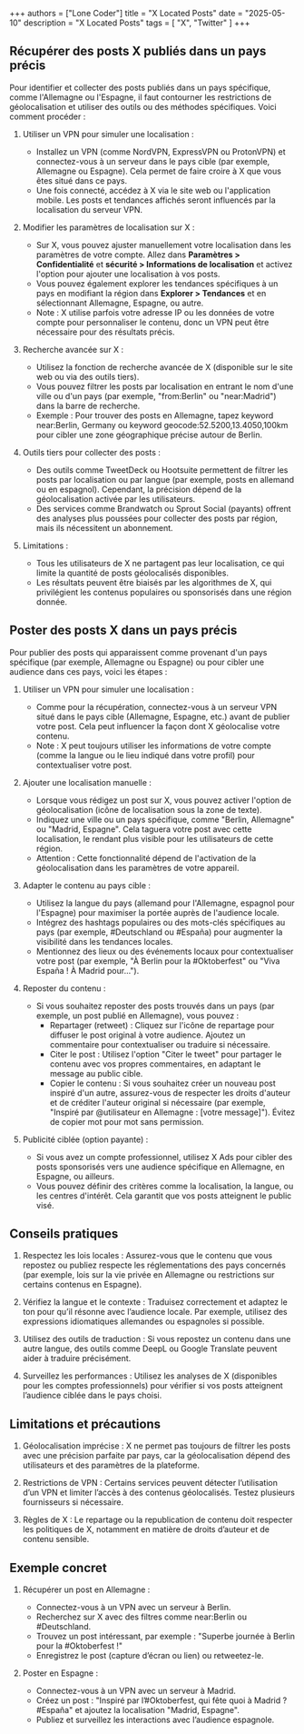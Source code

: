 +++
authors = ["Lone Coder"]
title = "X Located Posts"
date = "2025-05-10"
description = "X Located Posts"
tags = [
    "X", "Twitter"
]
+++

## Récupérer des posts X publiés dans un pays précis

Pour identifier et collecter des posts publiés dans un pays spécifique, comme l'Allemagne ou l'Espagne, il faut contourner les restrictions de géolocalisation et utiliser des outils ou des méthodes spécifiques. Voici comment procéder :

1. Utiliser un VPN pour simuler une localisation :
    * Installez un VPN (comme NordVPN, ExpressVPN ou ProtonVPN) et connectez-vous à un serveur dans le pays cible (par exemple, Allemagne ou Espagne). Cela permet de faire croire à X que vous êtes situé dans ce pays.
    * Une fois connecté, accédez à X via le site web ou l'application mobile. Les posts et tendances affichés seront influencés par la localisation du serveur VPN.

2. Modifier les paramètres de localisation sur X :
    * Sur X, vous pouvez ajuster manuellement votre localisation dans les paramètres de votre compte. Allez dans **Paramètres > Confidentialité** et **sécurité > Informations de localisation** et activez l'option pour ajouter une localisation à vos posts. 
    * Vous pouvez également explorer les tendances spécifiques à un pays en modifiant la région dans **Explorer > Tendances** et en sélectionnant Allemagne, Espagne, ou autre.
    * Note : X utilise parfois votre adresse IP ou les données de votre compte pour personnaliser le contenu, donc un VPN peut être nécessaire pour des résultats précis.
    
3. Recherche avancée sur X :
    * Utilisez la fonction de recherche avancée de X (disponible sur le site web ou via des outils tiers). 
    * Vous pouvez filtrer les posts par localisation en entrant le nom d'une ville ou d'un pays (par exemple, "from:Berlin" ou "near:Madrid") dans la barre de recherche.
    * Exemple : Pour trouver des posts en Allemagne, tapez keyword near:Berlin, Germany ou keyword geocode:52.5200,13.4050,100km pour cibler une zone géographique précise autour de Berlin.

4. Outils tiers pour collecter des posts :
    * Des outils comme TweetDeck ou Hootsuite permettent de filtrer les posts par localisation ou par langue (par exemple, posts en allemand ou en espagnol). Cependant, la précision dépend de la géolocalisation activée par les utilisateurs.
    * Des services comme Brandwatch ou Sprout Social (payants) offrent des analyses plus poussées pour collecter des posts par région, mais ils nécessitent un abonnement.
    
5. Limitations :
    * Tous les utilisateurs de X ne partagent pas leur localisation, ce qui limite la quantité de posts géolocalisés disponibles.
    * Les résultats peuvent être biaisés par les algorithmes de X, qui privilégient les contenus populaires ou sponsorisés dans une région donnée.

## Poster des posts X dans un pays précis

Pour publier des posts qui apparaissent comme provenant d'un pays spécifique (par exemple, Allemagne ou Espagne) ou pour cibler une audience dans ces pays, voici les étapes :

1. Utiliser un VPN pour simuler une localisation :
    * Comme pour la récupération, connectez-vous à un serveur VPN situé dans le pays cible (Allemagne, Espagne, etc.) avant de publier votre post. Cela peut influencer la façon dont X géolocalise votre contenu.
    * Note : X peut toujours utiliser les informations de votre compte (comme la langue ou le lieu indiqué dans votre profil) pour contextualiser votre post.
    
2. Ajouter une localisation manuelle :
    * Lorsque vous rédigez un post sur X, vous pouvez activer l'option de géolocalisation (icône de localisation sous la zone de texte). 
    * Indiquez une ville ou un pays spécifique, comme "Berlin, Allemagne" ou "Madrid, Espagne". Cela taguera votre post avec cette localisation, le rendant plus visible pour les utilisateurs de cette région.
    * Attention : Cette fonctionnalité dépend de l'activation de la géolocalisation dans les paramètres de votre appareil.

3. Adapter le contenu au pays cible :
    * Utilisez la langue du pays (allemand pour l'Allemagne, espagnol pour l'Espagne) pour maximiser la portée auprès de l'audience locale.
    * Intégrez des hashtags populaires ou des mots-clés spécifiques au pays (par exemple, #Deutschland ou #España) pour augmenter la visibilité dans les tendances locales.
    * Mentionnez des lieux ou des événements locaux pour contextualiser votre post (par exemple, "À Berlin pour la #Oktoberfest" ou "Viva España ! À Madrid pour...").
    
4. Reposter du contenu :
    * Si vous souhaitez reposter des posts trouvés dans un pays (par exemple, un post publié en Allemagne), vous pouvez :
        * Repartager (retweet) : Cliquez sur l'icône de repartage pour diffuser le post original à votre audience. Ajoutez un commentaire pour contextualiser ou traduire si nécessaire.
        * Citer le post : Utilisez l'option "Citer le tweet" pour partager le contenu avec vos propres commentaires, en adaptant le message au public cible.
        * Copier le contenu : Si vous souhaitez créer un nouveau post inspiré d'un autre, assurez-vous de respecter les droits d'auteur et de créditer l'auteur original si nécessaire (par exemple, "Inspiré par @utilisateur en Allemagne : [votre message]"). Évitez de copier mot pour mot sans permission.
    
5. Publicité ciblée (option payante) :
    * Si vous avez un compte professionnel, utilisez X Ads pour cibler des posts sponsorisés vers une audience spécifique en Allemagne, en Espagne, ou ailleurs. 
    * Vous pouvez définir des critères comme la localisation, la langue, ou les centres d'intérêt. Cela garantit que vos posts atteignent le public visé.

## Conseils pratiques

1. Respectez les lois locales : Assurez-vous que le contenu que vous repostez ou publiez respecte les réglementations des pays concernés (par exemple, lois sur la vie privée en Allemagne ou restrictions sur certains contenus en Espagne).

2. Vérifiez la langue et le contexte : Traduisez correctement et adaptez le ton pour qu’il résonne avec l’audience locale. Par exemple, utilisez des expressions idiomatiques allemandes ou espagnoles si possible.

3. Utilisez des outils de traduction : Si vous repostez un contenu dans une autre langue, des outils comme DeepL ou Google Translate peuvent aider à traduire précisément.

4. Surveillez les performances : Utilisez les analyses de X (disponibles pour les comptes professionnels) pour vérifier si vos posts atteignent l’audience ciblée dans le pays choisi.

## Limitations et précautions

1. Géolocalisation imprécise : X ne permet pas toujours de filtrer les posts avec une précision parfaite par pays, car la géolocalisation dépend des utilisateurs et des paramètres de la plateforme.
    
2. Restrictions de VPN : Certains services peuvent détecter l’utilisation d’un VPN et limiter l’accès à des contenus géolocalisés. Testez plusieurs fournisseurs si nécessaire.

3. Règles de X : Le repartage ou la republication de contenu doit respecter les politiques de X, notamment en matière de droits d’auteur et de contenu sensible.

## Exemple concret

1. Récupérer un post en Allemagne :
    * Connectez-vous à un VPN avec un serveur à Berlin.
    * Recherchez sur X avec des filtres comme near:Berlin ou #Deutschland.
    * Trouvez un post intéressant, par exemple : "Superbe journée à Berlin pour la #Oktoberfest !"
    * Enregistrez le post (capture d’écran ou lien) ou retweetez-le.
    
2. Poster en Espagne :
    * Connectez-vous à un VPN avec un serveur à Madrid.
    * Créez un post : "Inspiré par l’#Oktoberfest, qui fête quoi à Madrid ? #España" et ajoutez la localisation "Madrid, Espagne".
    * Publiez et surveillez les interactions avec l’audience espagnole.
